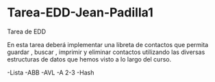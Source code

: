 # Tarea-EDD-Jean-Padilla1
Tarea de EDD

En esta tarea deberá implementar una libreta de contactos que permita guardar , buscar , imprimir y eliminar
contactos utilizando las diversas estructuras de datos que hemos visto a lo largo del curso.

-Lista
-ABB
-AVL
-A 2-3
-Hash
